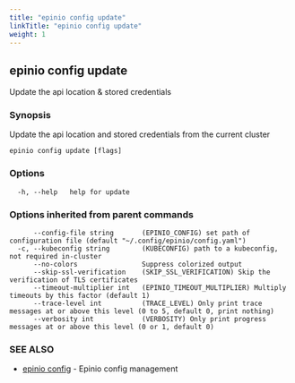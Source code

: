 ```yaml
---
title: "epinio config update"
linkTitle: "epinio config update"
weight: 1
---
```

## epinio config update

Update the api location & stored credentials

### Synopsis

Update the api location and stored credentials from the current cluster

```
epinio config update [flags]
```

### Options

```
  -h, --help   help for update
```

### Options inherited from parent commands

```
      --config-file string       (EPINIO_CONFIG) set path of configuration file (default "~/.config/epinio/config.yaml")
  -c, --kubeconfig string        (KUBECONFIG) path to a kubeconfig, not required in-cluster
      --no-colors                Suppress colorized output
      --skip-ssl-verification    (SKIP_SSL_VERIFICATION) Skip the verification of TLS certificates
      --timeout-multiplier int   (EPINIO_TIMEOUT_MULTIPLIER) Multiply timeouts by this factor (default 1)
      --trace-level int          (TRACE_LEVEL) Only print trace messages at or above this level (0 to 5, default 0, print nothing)
      --verbosity int            (VERBOSITY) Only print progress messages at or above this level (0 or 1, default 0)
```

### SEE ALSO

* [epinio config](../epinio_config)	 - Epinio config management

